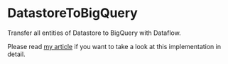 # DatastoreToBigQuery
Transfer all entities of Datastore to BigQuery with Dataflow.

Please read [my article](https://medium.com/python-in-plain-english/the-python-implementation-of-dataflow-to-transfer-datastore-entities-to-bigquery-b9eed3c4b9e5) if you want to take a look at this implementation in detail.
